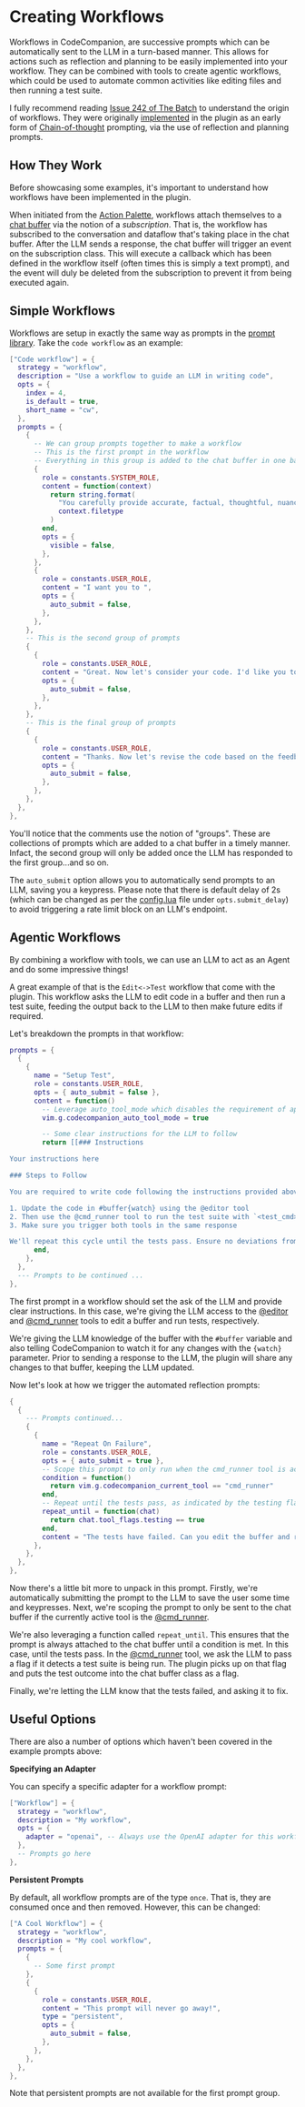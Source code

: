 # Creating Workflows

Workflows in CodeCompanion, are successive prompts which can be automatically sent to the LLM in a turn-based manner. This allows for actions such as reflection and planning to be easily implemented into your workflow. They can be combined with tools to create agentic workflows, which could be used to automate common activities like editing files and then running a test suite.

I fully recommend reading [Issue 242 of The Batch](https://www.deeplearning.ai/the-batch/issue-242/) to understand the origin of workflows. They were originally [implemented](https://github.com/olimorris/codecompanion.nvim/commit/73e5a27075749b3ff60cfc796438d302d4b08715) in the plugin as an early form of [Chain-of-thought](https://en.wikipedia.org/wiki/Prompt_engineering#Chain-of-thought) prompting, via the use of reflection and planning prompts.

## How They Work

Before showcasing some examples, it's important to understand how workflows have been implemented in the plugin.

When initiated from the [Action Palette](/usage/action-palette), workflows attach themselves to a [chat buffer](/usage/chat-buffer/index) via the notion of a _subscription_. That is, the workflow has subscribed to the conversation and dataflow that's taking place in the chat buffer. After the LLM sends a response, the chat buffer will trigger an event on the subscription class. This will execute a callback which has been defined in the workflow itself (often times this is simply a text prompt), and the event will duly be deleted from the subscription to prevent it from being executed again.

## Simple Workflows

Workflows are setup in exactly the same way as prompts in the [prompt library](/extending/prompts). Take the `code workflow` as an example:

```lua
["Code workflow"] = {
  strategy = "workflow",
  description = "Use a workflow to guide an LLM in writing code",
  opts = {
    index = 4,
    is_default = true,
    short_name = "cw",
  },
  prompts = {
    {
      -- We can group prompts together to make a workflow
      -- This is the first prompt in the workflow
      -- Everything in this group is added to the chat buffer in one batch
      {
        role = constants.SYSTEM_ROLE,
        content = function(context)
          return string.format(
            "You carefully provide accurate, factual, thoughtful, nuanced answers, and are brilliant at reasoning. If you think there might not be a correct answer, you say so. Always spend a few sentences explaining background context, assumptions, and step-by-step thinking BEFORE you try to answer a question. Don't be verbose in your answers, but do provide details and examples where it might help the explanation. You are an expert software engineer for the %s language",
            context.filetype
          )
        end,
        opts = {
          visible = false,
        },
      },
      {
        role = constants.USER_ROLE,
        content = "I want you to ",
        opts = {
          auto_submit = false,
        },
      },
    },
    -- This is the second group of prompts
    {
      {
        role = constants.USER_ROLE,
        content = "Great. Now let's consider your code. I'd like you to check it carefully for correctness, style, and efficiency, and give constructive criticism for how to improve it.",
        opts = {
          auto_submit = false,
        },
      },
    },
    -- This is the final group of prompts
    {
      {
        role = constants.USER_ROLE,
        content = "Thanks. Now let's revise the code based on the feedback, without additional explanations.",
        opts = {
          auto_submit = false,
        },
      },
    },
  },
},
```

You'll notice that the comments use the notion of "groups". These are collections of prompts which are added to a chat buffer in a timely manner. Infact, the second group will only be added once the LLM has responded to the first group...and so on.

The `auto_submit` option allows you to automatically send prompts to an LLM, saving you a keypress. Please note that there is default delay of 2s (which can be changed as per the [config.lua](https://github.com/olimorris/codecompanion.nvim/blob/main/lua/codecompanion/config.lua) file under `opts.submit_delay`) to avoid triggering a rate limit block on an LLM's endpoint.

## Agentic Workflows

By combining a workflow with tools, we can use an LLM to act as an Agent and do some impressive things!

A great example of that is the `Edit<->Test` workflow that come with the plugin. This workflow asks the LLM to edit code in a buffer and then run a test suite, feeding the output back to the LLM to then make future edits if required.

Let's breakdown the prompts in that workflow:

```lua
prompts = {
  {
    {
      name = "Setup Test",
      role = constants.USER_ROLE,
      opts = { auto_submit = false },
      content = function()
        -- Leverage auto_tool_mode which disables the requirement of approvals and automatically saves any edited buffer
        vim.g.codecompanion_auto_tool_mode = true

        -- Some clear instructions for the LLM to follow
        return [[### Instructions

Your instructions here

### Steps to Follow

You are required to write code following the instructions provided above and test the correctness by running the designated test suite. Follow these steps exactly:

1. Update the code in #buffer{watch} using the @editor tool
2. Then use the @cmd_runner tool to run the test suite with `<test_cmd>` (do this after you have updated the code)
3. Make sure you trigger both tools in the same response

We'll repeat this cycle until the tests pass. Ensure no deviations from these steps.]]
      end,
    },
  },
  --- Prompts to be continued ...
},
```

The first prompt in a workflow should set the ask of the LLM and provide clear instructions. In this case, we're giving the LLM access to the [@editor](/usage/chat-buffer/agents.html#editor) and [@cmd_runner](/usage/chat-buffer/agents.html#cmd-runner) tools to edit a buffer and run tests, respectively.

We're giving the LLM knowledge of the buffer with the `#buffer` variable and also telling CodeCompanion to watch it for any changes with the `{watch}` parameter. Prior to sending a response to the LLM, the plugin will share any changes to that buffer, keeping the LLM updated.

Now let's look at how we trigger the automated reflection prompts:

```lua
{
  {
    --- Prompts continued...
    {
      {
        name = "Repeat On Failure",
        role = constants.USER_ROLE,
        opts = { auto_submit = true },
        -- Scope this prompt to only run when the cmd_runner tool is active
        condition = function()
          return vim.g.codecompanion_current_tool == "cmd_runner"
        end,
        -- Repeat until the tests pass, as indicated by the testing flag
        repeat_until = function(chat)
          return chat.tool_flags.testing == true
        end,
        content = "The tests have failed. Can you edit the buffer and run the test suite again?",
      },
    },
  },
},
```

Now there's a little bit more to unpack in this prompt. Firstly, we're automatically submitting the prompt to the LLM to save the user some time and keypresses. Next, we're scoping the prompt to only be sent to the chat buffer if the currently active tool is the [@cmd_runner](/usage/chat-buffer/agents.html#cmd-runner).

We're also leveraging a function called `repeat_until`. This ensures that the prompt is always attached to the chat buffer until a condition is met. In this case, until the tests pass. In the [@cmd_runner](/usage/chat-buffer/agents.html#cmd-runner) tool, we ask the LLM to pass a flag if it detects a test suite is being run. The plugin picks up on that flag and puts the test outcome into the chat buffer class as a flag.

Finally, we're letting the LLM know that the tests failed, and asking it to fix.

## Useful Options

There are also a number of options which haven't been covered in the example prompts above:

**Specifying an Adapter**

You can specify a specific adapter for a workflow prompt:

```lua
["Workflow"] = {
  strategy = "workflow",
  description = "My workflow",
  opts = {
    adapter = "openai", -- Always use the OpenAI adapter for this workflow
  },
  -- Prompts go here
},
```

**Persistent Prompts**

By default, all workflow prompts are of the type `once`. That is, they are consumed once and then removed. However, this can be changed:

```lua
["A Cool Workflow"] = {
  strategy = "workflow",
  description = "My cool workflow",
  prompts = {
    {
      -- Some first prompt
    },
    {
      {
        role = constants.USER_ROLE,
        content = "This prompt will never go away!",
        type = "persistent",
        opts = {
          auto_submit = false,
        },
      },
    },
  },
},
```

Note that persistent prompts are not available for the first prompt group.


